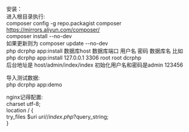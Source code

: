 安装：  
进入根目录执行:  
composer config -g repo.packagist composer https://mirrors.aliyun.com/composer/  
composer install --no-dev  
如果更新则为 composer update --no-dev  
php dcrphp app:install 数据库host 数据库端口 用户名 密码 数据库名 
比如  
php dcrphp app:install 127.0.0.1 3306 root root dcrphp  
后台地址是 host/admin/index/index 初始化用户名和密码是admin 123456  

导入测试数据:  
php dcrphp app:demo  

nginx记得配置:  
charset utf-8;  
location / {  
    try_files $uri $uri/ /index.php?$query_string;  
}  
